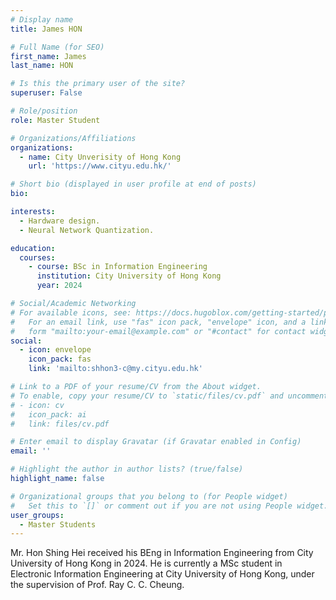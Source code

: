 ```yaml
---
# Display name
title: James HON

# Full Name (for SEO)
first_name: James
last_name: HON

# Is this the primary user of the site?
superuser: False

# Role/position
role: Master Student

# Organizations/Affiliations
organizations:
  - name: City Unverisity of Hong Kong
    url: 'https://www.cityu.edu.hk/'

# Short bio (displayed in user profile at end of posts)
bio: 

interests:
  - Hardware design.
  - Neural Network Quantization.

education:
  courses:
    - course: BSc in Information Engineering
      institution: City University of Hong Kong
      year: 2024

# Social/Academic Networking
# For available icons, see: https://docs.hugoblox.com/getting-started/page-builder/#icons
#   For an email link, use "fas" icon pack, "envelope" icon, and a link in the
#   form "mailto:your-email@example.com" or "#contact" for contact widget.
social:
  - icon: envelope
    icon_pack: fas
    link: 'mailto:shhon3-c@my.cityu.edu.hk'

# Link to a PDF of your resume/CV from the About widget.
# To enable, copy your resume/CV to `static/files/cv.pdf` and uncomment the lines below.
# - icon: cv
#   icon_pack: ai
#   link: files/cv.pdf

# Enter email to display Gravatar (if Gravatar enabled in Config)
email: ''

# Highlight the author in author lists? (true/false)
highlight_name: false

# Organizational groups that you belong to (for People widget)
#   Set this to `[]` or comment out if you are not using People widget.
user_groups:
  - Master Students
---
```


Mr. Hon Shing Hei received his BEng in Information Engineering from City University of Hong Kong in 2024. He is currently a MSc student in Electronic Information Engineering at City University of Hong Kong, under the supervision of Prof. Ray C. C. Cheung.
